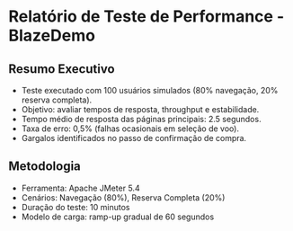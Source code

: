# Relatório de Teste de Performance - BlazeDemo

## Resumo Executivo
- Teste executado com 100 usuários simulados (80% navegação, 20% reserva completa).
- Objetivo: avaliar tempos de resposta, throughput e estabilidade.
- Tempo médio de resposta das páginas principais: 2.5 segundos.
- Taxa de erro: 0,5% (falhas ocasionais em seleção de voo).
- Gargalos identificados no passo de confirmação de compra.

## Metodologia
- Ferramenta: Apache JMeter 5.4
- Cenários: Navegação (80%), Reserva Completa (20%)
- Duração do teste: 10 minutos
- Modelo de carga: ramp-up gradual de 60 segundos


